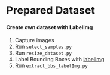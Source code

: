 # Prepared Dataset

#### Create own dataset with LabelImg
1. Capture images
2. Run `select_samples.py`
3. Run `resize_dataset.py`
4. Label Bounding Boxes with [labelImg](https://github.com/tzutalin/labelImg)
5. Run `extract_bbs_labelImg.py`
